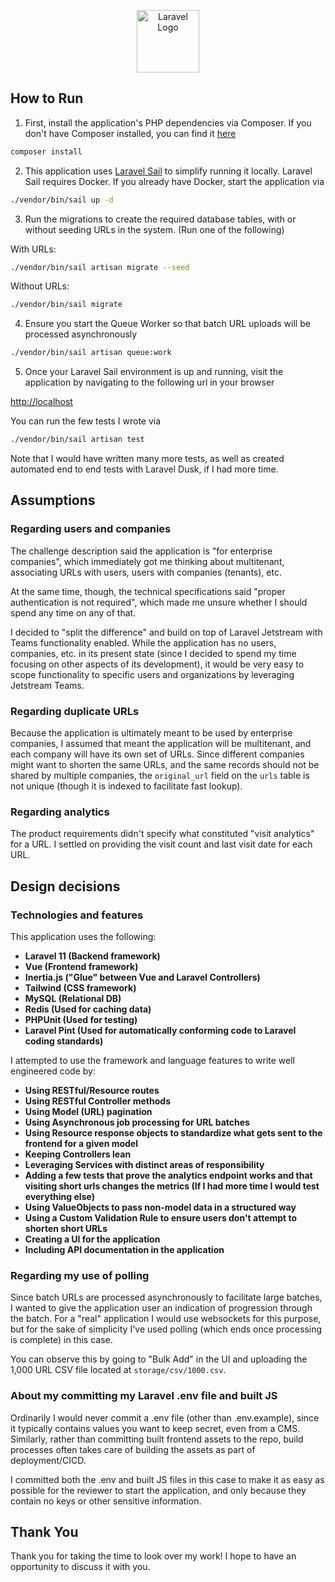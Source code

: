 <p align="center"><a href="https://wemod.com" target="_blank"><img src="https://wemod.com/static/images/wemod-logo-40777eae11.webp" width="100" alt="Laravel Logo"></a></p>

## How to Run

1) First, install the application's PHP dependencies via Composer. If you don't have Composer installed, you can find it [here](https://getcomposer.org/)

```bash
composer install
```

2) This application uses [Laravel Sail](https://laravel.com/docs/11.x/sail) to simplify running it locally. Laravel Sail requires Docker. If you already have Docker, start the application via

```bash
./vendor/bin/sail up -d
```

3) Run the migrations to create the required database tables, with or without seeding URLs in the system. (Run one of the following)

With URLs:

```bash
./vendor/bin/sail artisan migrate --seed
```

Without URLs:

```bash
./vendor/bin/sail migrate
```

4) Ensure you start the Queue Worker so that batch URL uploads will be processed asynchronously

```bash
./vendor/bin/sail artisan queue:work
```

5) Once your Laravel Sail environment is up and running, visit the application by navigating to the following url in your browser

[http://localhost](http://localhost)

You can run the few tests I wrote via

```bash
./vendor/bin/sail artisan test
```

Note that I would have written many more tests, as well as created automated end to end tests with Laravel Dusk, if I had more time.

## Assumptions

### Regarding users and companies
The challenge description said the application is "for enterprise companies", which immediately got me thinking about multitenant, associating URLs with users, users with companies (tenants), etc. 

At the same time, though, the technical specifications said "proper authentication is not required", which made me unsure whether I should spend any time on any of that. 

I decided to "split the difference" and build on top of Laravel Jetstream with Teams functionality enabled. While the application has no users, companies, etc. in its present state (since I decided to spend my time focusing on other aspects of its development), it would be very easy to scope functionality to specific users and organizations by leveraging Jetstream Teams.

### Regarding duplicate URLs
Because the application is ultimately meant to be used by enterprise companies, I assumed that meant the application will be multitenant, and each company will have its own set of URLs. Since different companies might want to shorten the same URLs, and the same records should not be shared by multiple companies, the `original_url` field on the `urls` table is not unique (though it is indexed to facilitate fast lookup). 

### Regarding analytics
The product requirements didn't specify what constituted "visit analytics" for a URL. I settled on providing the visit count and last visit date for each URL.

## Design decisions
### Technologies and features 
This application uses the following:
- **Laravel 11 (Backend framework)**
- **Vue (Frontend framework)**
- **Inertia.js ("Glue" between Vue and Laravel Controllers)**
- **Tailwind (CSS framework)**
- **MySQL (Relational DB)**
- **Redis (Used for caching data)**
- **PHPUnit (Used for testing)**
- **Laravel Pint (Used for automatically conforming code to Laravel coding standards)**

I attempted to use the framework and language features to write well engineered code by:

- **Using RESTful/Resource routes**
- **Using RESTful Controller methods**
- **Using Model (URL) pagination**
- **Using Asynchronous job processing for URL batches**
- **Using Resource response objects to standardize what gets sent to the frontend for a given model**
- **Keeping Controllers lean**
- **Leveraging Services with distinct areas of responsibility**
- **Adding a few tests that prove the analytics endpoint works and that visiting short urls changes the metrics (If I had more time I would test everything else)**
- **Using ValueObjects to pass non-model data in a structured way**
- **Using a Custom Validation Rule to ensure users don't attempt to shorten short URLs**
- **Creating a UI for the application**
- **Including API documentation in the application**

### Regarding my use of polling
Since batch URLs are processed asynchronously to facilitate large batches, I wanted to give the application user an indication of progression through the batch. For a "real" application I would use websockets for this purpose, but for the sake of simplicity I've used polling (which ends once processing is complete) in this case. 

You can observe this by going to "Bulk Add" in the UI and uploading the 1,000 URL CSV file located at `storage/csv/1000.csv`.

### About my committing my Laravel .env file and built JS
Ordinarily I would never commit a .env file (other than .env.example), since it typically contains values you want to keep secret, even from a CMS. Similarly, rather than committing built frontend assets to the repo, build processes often takes care of building the assets as part of deployment/CICD. 

I committed both the .env and built JS files in this case to make it as easy as possible for the reviewer to start the application, and only because they contain no keys or other sensitive information.

## Thank You
Thank you for taking the time to look over my work! I hope to have an opportunity to discuss it with you.
